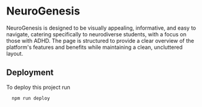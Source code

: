 
# NeuroGenesis

NeuroGenesis is designed to be visually appealing, informative, and easy to navigate, catering specifically to neurodiverse students, with a focus on those with ADHD. The page is structured to provide a clear overview of the platform's features and benefits while maintaining a clean, uncluttered layout.


## Deployment

To deploy this project run

```bash
  npm run deploy
```

